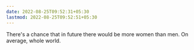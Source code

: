 ```yaml
---
date: 2022-08-25T09:52:31+05:30
lastmod: 2022-08-25T09:52:51+05:30
---
```


There's a chance that in future there would be more women than men. On average, whole world.
